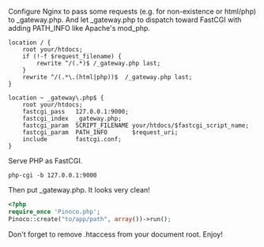 Configure Nginx to pass some requests (e.g. for non-existence or html/php) to _gateway.php.
And let _gateway.php to dispatch toward FastCGI with adding PATH_INFO like Apache's mod_php.
```
location / {
    root your/htdocs;
    if (!-f $request_filename) {
        rewrite ^/(.*)$ /_gateway.php last;
    }
    rewrite ^/(.*\.(html|php))$  /_gateway.php last;
}

location ~ _gateway\.php$ {
    root your/htdocs;
    fastcgi_pass   127.0.0.1:9000;
    fastcgi_index  _gateway.php;
    fastcgi_param  SCRIPT_FILENAME your/htdocs/$fastcgi_script_name;
    fastcgi_param  PATH_INFO       $request_uri;
    include        fastcgi.conf;
}
```

Serve PHP as FastCGI.
```
php-cgi -b 127.0.0.1:9000
```

Then put _gateway.php. It looks very clean!
```php
<?php
require_once 'Pinoco.php';
Pinoco::create("to/app/path", array())->run();
```

Don't forget to remove .htaccess from your document root.
Enjoy!